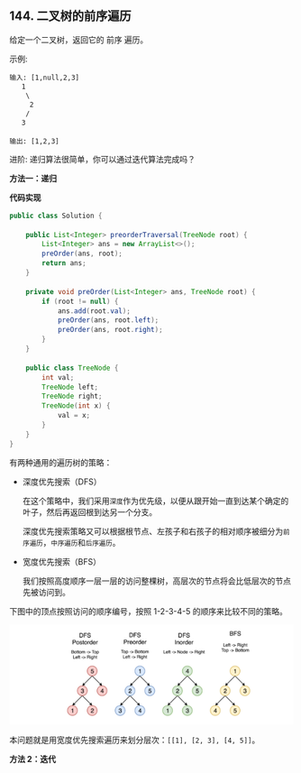 ## 144. 二叉树的前序遍历

给定一个二叉树，返回它的 前序 遍历。

示例:

```text
输入: [1,null,2,3]  
   1
    \
     2
    /
   3 

输出: [1,2,3]
```

进阶: 递归算法很简单，你可以通过迭代算法完成吗？

**方法一：递归**

**代码实现**

```java
public class Solution {

    public List<Integer> preorderTraversal(TreeNode root) {
        List<Integer> ans = new ArrayList<>();
        preOrder(ans, root);
        return ans;
    }

    private void preOrder(List<Integer> ans, TreeNode root) {
        if (root != null) {
            ans.add(root.val);
            preOrder(ans, root.left);
            preOrder(ans, root.right);
        }
    }

    public class TreeNode {
        int val;
        TreeNode left;
        TreeNode right;
        TreeNode(int x) {
            val = x;
        }
    }
}
```

有两种通用的遍历树的策略：

- 深度优先搜索（DFS）

  在这个策略中，我们采用`深度`作为优先级，以便从跟开始一直到达某个确定的叶子，然后再返回根到达另一个分支。

  深度优先搜索策略又可以根据根节点、左孩子和右孩子的相对顺序被细分为`前序遍历`，`中序遍历`和`后序遍历`。

- 宽度优先搜索（BFS）

  我们按照高度顺序一层一层的访问整棵树，高层次的节点将会比低层次的节点先被访问到。

下图中的顶点按照访问的顺序编号，按照 1-2-3-4-5 的顺序来比较不同的策略。

![](./asserts/001.png)

本问题就是用宽度优先搜索遍历来划分层次：`[[1], [2, 3], [4, 5]]`。

**方法 2：迭代**




